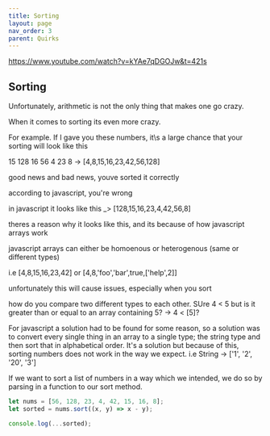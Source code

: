 ```yaml
---
title: Sorting
layout: page
nav_order: 3
parent: Quirks
---
```


https://www.youtube.com/watch?v=kYAe7qDGOJw&t=421s

## Sorting

Unfortunately, arithmetic is not the only thing that makes one go crazy.

When it comes to sorting its even more crazy.

For example. If I gave you these numbers, it\s a large chance that your sorting will look like this

15 128 16 56 4 23 8 -> [4,8,15,16,23,42,56,128]

good news and bad news, youve sorted it correctly

according to javascript, you're wrong

in javascript it looks like this _> [128,15,16,23,4,42,56,8]

theres a reason why it looks like this, and its because of how javascript arrays work

javascript arrays can either be homoenous or heterogenous (same or different types)

i.e [4,8,15,16,23,42] or [4,8,'foo','bar',true,['help',2]]

unfortunately this will cause issues, especially when you sort

how do you compare two different types to each other. SUre 4 < 5 but is it greater than or equal to an array containing 5? -> 4 < [5]?

For javascript a solution had to be found for some reason, so a solution was to convert every single thing in an array to a single type; the string type and then sort that in alphabetical order. It's a solution but because of this, sorting numbers does not work in the way we expect.
i.e String -> ['1', '2', '20', '3']

If we want to sort a list of numbers in a way which we intended, we do so by parsing in a function to our sort method.

```js
let nums = [56, 128, 23, 4, 42, 15, 16, 8];
let sorted = nums.sort((x, y) => x - y);

console.log(...sorted);
```